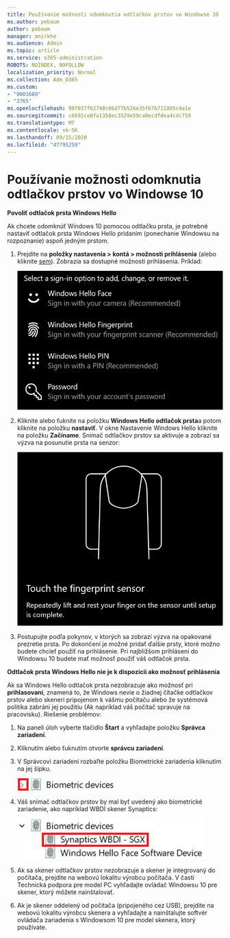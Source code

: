 ```yaml
---
title: Používanie možnosti odomknutia odtlačkov prstov vo Windowse 10
ms.author: pebaum
author: pebaum
manager: mnirkhe
ms.audience: Admin
ms.topic: article
ms.service: o365-administration
ROBOTS: NOINDEX, NOFOLLOW
localization_priority: Normal
ms.collection: Adm_O365
ms.custom:
- "9001689"
- "3765"
ms.openlocfilehash: 99f037f62748c06d77b526e35f67b711885c4a1e
ms.sourcegitcommit: c6692ce0fa1358ec3529e59ca0ecdfdea4cdc759
ms.translationtype: MT
ms.contentlocale: sk-SK
ms.lasthandoff: 09/15/2020
ms.locfileid: "47795259"
---
```

# <a name="use-fingerprint-unlock-option-in-windows-10"></a>Používanie možnosti odomknutia odtlačkov prstov vo Windowse 10

**Povoliť odtlačok prsta Windows Hello**

Ak chcete odomknúť Windows 10 pomocou odtlačku prsta, je potrebné nastaviť odtlačok prsta Windows Hello pridaním (ponechanie Windowsu na rozpoznanie) aspoň jedným prstom. 

1. Prejdite na **položky nastavenia > kontá > možnosti prihlásenia** (alebo kliknite [sem](ms-settings:signinoptions?activationSource=GetHelp)). Zobrazia sa dostupné možnosti prihlásenia. Príklad:

    ![Možnosti prihlásenia.](media/sign-in-options.png)

2. Kliknite alebo ťuknite na položku **Windows Hello odtlačok prsta**a potom kliknite na položku **nastaviť**. V okne Nastavenie Windows Hello kliknite na položku **Začíname**. Snímač odtlačkov prstov sa aktivuje a zobrazí sa výzva na posunutie prsta na senzor:

   ![Snímač odtlačkov prstov.](media/fingerprint-sensor.png)

3. Postupujte podľa pokynov, v ktorých sa zobrazí výzva na opakované prezretie prsta. Po dokončení je možné pridať ďalšie prsty, ktoré možno budete chcieť použiť na prihlásenie. Pri najbližšom prihlásení do Windowsu 10 budete mať možnosť použiť váš odtlačok prsta.

**Odtlačok prsta Windows Hello nie je k dispozícii ako možnosť prihlásenia**

Ak sa Windows Hello odtlačok prsta nezobrazuje ako možnosť pri **prihlasovaní**, znamená to, že Windows nevie o žiadnej čítačke odtlačkov prstov alebo skeneri pripojenom k vášmu počítaču alebo že systémová politika zabráni jej použitiu (Ak napríklad váš počítač spravuje na pracovisku). Riešenie problémov: 

1. Na paneli úloh vyberte tlačidlo **Štart** a vyhľadajte položku **Správca zariadení**.

2. Kliknutím alebo ťuknutím otvorte **správcu zariadení**.

3. V Správcovi zariadení rozbaľte položku Biometrické zariadenia kliknutím na jej šípku.

   ![Biometrickými zariadeniami.](media/biometric-devices.png)

4. Váš snímač odtlačkov prstov by mal byť uvedený ako biometrické zariadenie, ako napríklad WBDI skener Synaptics:

   ![Biometrickými zariadeniami.](media/biometric-devices-expanded.png)

5. Ak sa skener odtlačkov prstov nezobrazuje a skener je integrovaný do počítača, prejdite na webovú lokalitu výrobcu počítača. V časti Technická podpora pre model PC vyhľadajte ovládač Windowsu 10 pre skener, ktorý môžete nainštalovať.

6. Ak je skener oddelený od počítača (pripojeného cez USB), prejdite na webovú lokalitu výrobcu skenera a vyhľadajte a nainštalujte softvér ovládača zariadenia s Windowsom 10 pre model skenera, ktorý používate.
